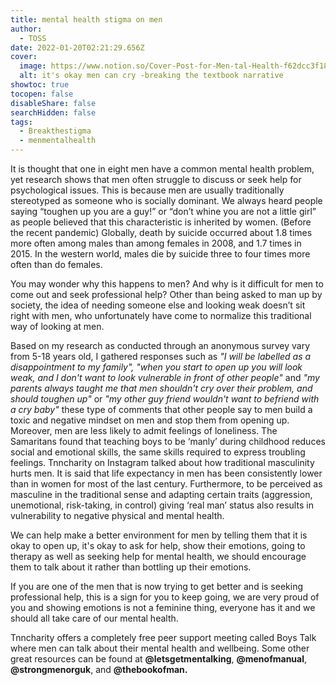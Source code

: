 ```yaml
---
title: mental health stigma on men
author:
  - TOSS
date: 2022-01-20T02:21:29.656Z
cover:
  image: https://www.notion.so/Cover-Post-for-Men-tal-Health-f62dcc3f18fe4bf0930009998123098b#5de4659d7cbe4db783daa588359a2b40
  alt: it's okay men can cry -breaking the textbook narrative
showtoc: true
tocopen: false
disableShare: false
searchHidden: false
tags:
  - Breakthestigma
  - menmentalhealth
---
```

It is thought that one in eight men have a common mental health problem, yet research shows that men often struggle to discuss or seek help for psychological issues. This is because men are usually traditionally stereotyped as someone who is socially dominant. We always heard people saying “toughen up you are a guy!” or “don’t whine you are not a little girl” as people believed that this characteristic is inherited by women. (Before the recent pandemic) Globally, death by suicide occurred about 1.8 times more often among males than among females in 2008, and 1.7 times in 2015. In the western world, males die by suicide three to four times more often than do females.

You may wonder why this happens to men? And why is it difficult for men to come out and seek professional help? Other than being asked to man up by society, the idea of needing someone else and looking weak doesn’t sit right with men, who unfortunately have come to normalize this traditional way of looking at men.

Based on my research as conducted through an anonymous survey vary from 5-18 years old, I gathered responses such as *"I will be labelled as a disappointment to my family", "when you start to open up you will look weak, and I don't want to look vulnerable in front of other people"* and *"my parents always taught me that men shouldn't cry over their problem, and should toughen up"* or *"my other guy friend wouldn't want to befriend with a cry baby"* these type of comments that other people say to men build a toxic and negative mindset on men and stop them from opening up. Moreover, men are less likely to admit feelings of loneliness. The Samaritans found that teaching boys to be ‘manly’ during childhood reduces social and emotional skills, the same skills required to express troubling feelings. Tnncharity on Instagram talked about how traditional masculinity hurts men. It is said that life expectancy in men has been consistently lower than in women for most of the last century. Furthermore, to be perceived as masculine in the traditional sense and adapting certain traits (aggression, unemotional, risk-taking, in control) giving ‘real man’ status also results in vulnerability to negative physical and mental health.

We can help make a better environment for men by telling them that it is okay to open up, it's okay to ask for help, show their emotions, going to therapy as well as seeking help for mental health, we should encourage them to talk about it rather than bottling up their emotions.

If you are one of the men that is now trying to get better and is seeking professional help, this is a sign for you to keep going, we are very proud of you and showing emotions is not a feminine thing, everyone has it and we should all take care of our mental health.

Tnncharity offers a completely free peer support meeting called Boys Talk where men can talk about their mental health and wellbeing. Some other great resources can be found at **@letsgetmentalking**, **@menofmanual**, **@strongmenorguk**, and **@thebookofman.**